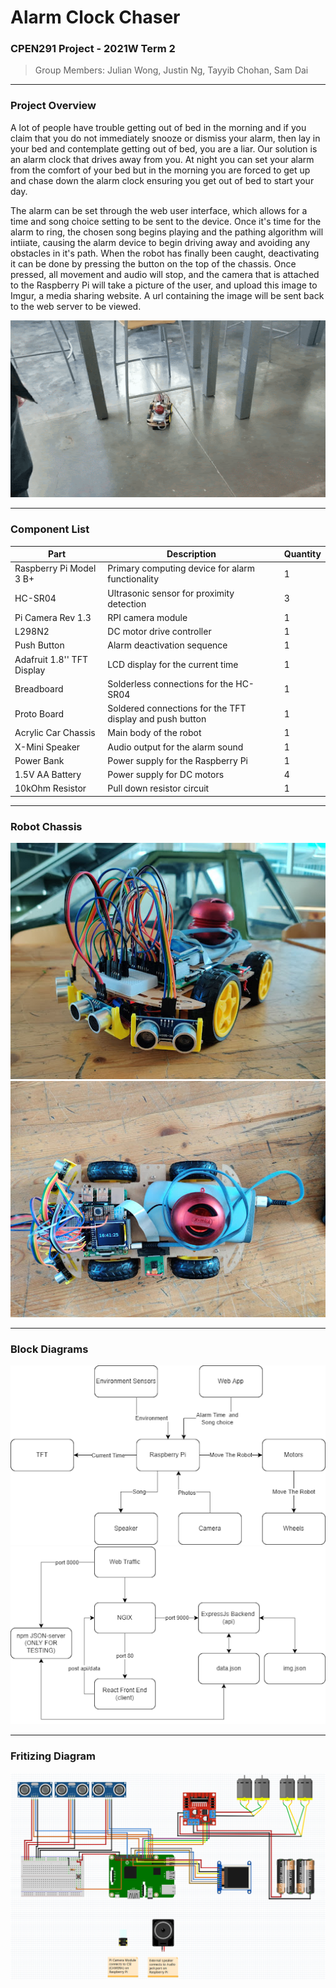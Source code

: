 # Alarm Clock Chaser 

### CPEN291 Project - 2021W Term 2 

> Group Members: Julian Wong, Justin Ng, Tayyib Chohan, Sam Dai 
 
 ---

### Project Overview

A lot of people have trouble getting out of bed in the morning and if you claim that you do not immediately snooze or dismiss your alarm, then lay in your bed and contemplate getting out of bed, you are a liar. 
Our solution is an alarm clock that drives away from you. At night you can set your alarm from the comfort of your bed but in the morning you are forced to get up and chase down the alarm clock ensuring you get out of bed to start your day. 

The alarm can be set through the web user interface, which allows for a time and song choice setting to be sent to the device. Once it's time for the alarm to ring, the chosen song begins playing and the pathing algorithm will intiiate, causing the alarm device to begin driving away and avoiding any obstacles in it's path. When the robot has finally been caught, deactivating it can be done by pressing the button on the top of the chassis. Once pressed, all movement and audio will stop, and the camera that is attached to the Raspberry Pi will take a picture of the user, and upload this image to Imgur, a media sharing website. A url containing the image will be sent back to the web server to be viewed. 

![alt text](images/pathing.gif)

---

### Component List

| Part                       | Description                                              | Quantity |
| -------------------------- | -------------------------------------------------------- | -------- | 
| Raspberry Pi Model 3 B+    | Primary computing device for alarm functionality         | 1        | 
| HC-SR04                    | Ultrasonic sensor for proximity detection                | 3        | 
| Pi Camera Rev 1.3          | RPI camera module                                        | 1        | 
| L298N2                     | DC motor drive controller                                | 1        | 
| Push Button                | Alarm deactivation sequence                              | 1        | 
| Adafruit 1.8'' TFT Display | LCD display for the current time                         | 1        |
| Breadboard                 | Solderless connections for the HC-SR04                   | 1        |
| Proto Board                | Soldered connections for the TFT display and push button | 1        | 
| Acrylic Car Chassis        | Main body of the robot                                   | 1        | 
| X-Mini Speaker             | Audio output for the alarm sound                         | 1        | 
| Power Bank                 | Power supply for the Raspberry Pi                        | 1        | 
| 1.5V AA Battery            | Power supply for DC motors                               | 4        |
| 10kOhm Resistor            | Pull down resistor circuit                               | 1        |

---

### Robot Chassis

![alt text](images/front_chassis.jpg)
![alt text](images/top_chassis.jpg)

---

### Block Diagrams 

![alt text](images/hardware_block.png)
![alt text](images/server_block.png) 
 
 ---

### Fritizing Diagram

![alt text](images/fritzing.png)
